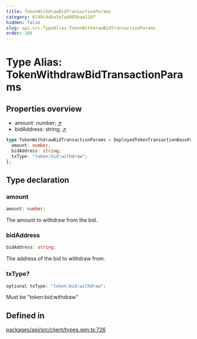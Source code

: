 ```yaml
---
title: TokenWithdrawBidTransactionParams
category: 6749c4dba3a7a4005bae1197
hidden: false
slug: api.src.TypeAlias.TokenWithdrawBidTransactionParams
order: 106
---
```


# Type Alias: TokenWithdrawBidTransactionParams

## Properties overview

- amount:  number; [↗](#amount)
- bidAddress:  string; [↗](#bidaddress)

```ts
type TokenWithdrawBidTransactionParams = DeployedTokenTransactionBaseParams & {
  amount: number;
  bidAddress: string;
  txType: "token:bid:withdraw";
};
```

## Type declaration

### amount

```ts
amount: number;
```

The amount to withdraw from the bid.

### bidAddress

```ts
bidAddress: string;
```

The address of the bid to withdraw from.

### txType?

```ts
optional txType: "token:bid:withdraw";
```

Must be "token:bid:withdraw"

## Defined in

[packages/api/src/client/types.gen.ts:726](https://github.com/zkcloudworker/minatokens-lib/blob/main/packages/api/src/client/types.gen.ts#L726)
